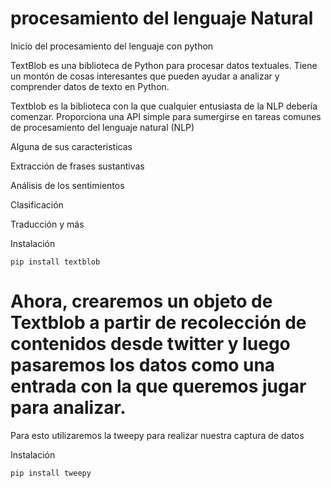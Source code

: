 # procesamiento del lenguaje Natural
Inicio del procesamiento del lenguaje con python

TextBlob es una biblioteca de Python para procesar datos textuales. Tiene un montón de cosas interesantes que pueden ayudar a analizar y comprender datos de texto en Python.

Textblob es la biblioteca con la que cualquier entusiasta de la NLP debería comenzar. Proporciona una API simple para sumergirse en tareas comunes de procesamiento del lenguaje natural (NLP)

Alguna de sus caracteristicas

Extracción de frases sustantivas

Análisis de los sentimientos

Clasificación

Traducción y más


Instalación
```
pip install textblob
```


# Ahora, crearemos un objeto de Textblob a partir de recolección de contenidos desde twitter y luego pasaremos los datos como una entrada con la que queremos jugar para analizar.

Para esto utilizaremos la tweepy para realizar nuestra captura de datos

Instalación
```
pip install tweepy
```
